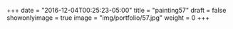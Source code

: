
+++
date = "2016-12-04T00:25:23-05:00"
title = "painting57"
draft = false
showonlyimage = true
image = "img/portfolio/57.jpg"
weight = 0
+++
